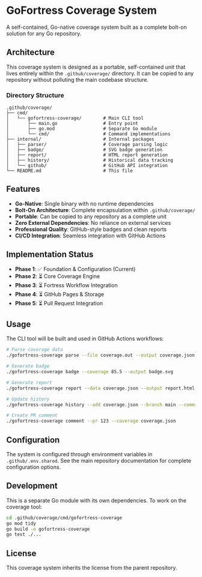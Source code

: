 # GoFortress Coverage System

A self-contained, Go-native coverage system built as a complete bolt-on solution for any Go repository.

## Architecture

This coverage system is designed as a portable, self-contained unit that lives entirely within the `.github/coverage/` directory. It can be copied to any repository without polluting the main codebase structure.

### Directory Structure

```
.github/coverage/
├── cmd/
│   └── gofortress-coverage/        # Main CLI tool
│       ├── main.go                 # Entry point
│       ├── go.mod                  # Separate Go module
│       └── cmd/                    # Command implementations
├── internal/                       # Internal packages
│   ├── parser/                     # Coverage parsing logic
│   ├── badge/                      # SVG badge generation
│   ├── report/                     # HTML report generation
│   ├── history/                    # Historical data tracking
│   └── github/                     # GitHub API integration
└── README.md                       # This file
```

## Features

- **Go-Native**: Single binary with no runtime dependencies
- **Bolt-On Architecture**: Complete encapsulation within `.github/coverage/`
- **Portable**: Can be copied to any repository as a complete unit
- **Zero External Dependencies**: No reliance on external services
- **Professional Quality**: GitHub-style badges and clean reports
- **CI/CD Integration**: Seamless integration with GitHub Actions

## Implementation Status

- **Phase 1**: ✅ Foundation & Configuration (Current)
- **Phase 2**: ⏳ Core Coverage Engine
- **Phase 3**: ⏳ Fortress Workflow Integration
- **Phase 4**: ⏳ GitHub Pages & Storage
- **Phase 5**: ⏳ Pull Request Integration

## Usage

The CLI tool will be built and used in GitHub Actions workflows:

```bash
# Parse coverage data
./gofortress-coverage parse --file coverage.out --output coverage.json

# Generate badge
./gofortress-coverage badge --coverage 85.5 --output badge.svg

# Generate report
./gofortress-coverage report --data coverage.json --output report.html

# Update history
./gofortress-coverage history --add coverage.json --branch main --commit abc123

# Create PR comment
./gofortress-coverage comment --pr 123 --coverage coverage.json
```

## Configuration

The system is configured through environment variables in `.github/.env.shared`. See the main repository documentation for complete configuration options.

## Development

This is a separate Go module with its own dependencies. To work on the coverage tool:

```bash
cd .github/coverage/cmd/gofortress-coverage
go mod tidy
go build -o gofortress-coverage
go test ./...
```

## License

This coverage system inherits the license from the parent repository.